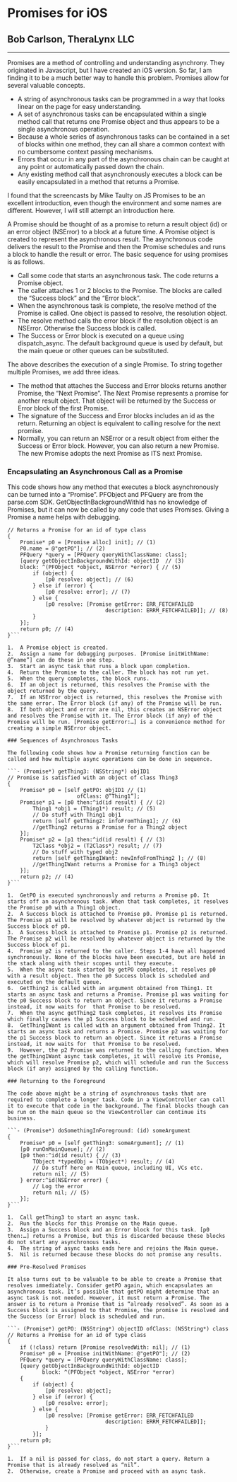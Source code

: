 # Promises for iOS
## Bob Carlson, TheraLynx LLC

---

Promises are a method of controlling and understanding asynchrony. They originated in Javascript, but I have created an iOS version. So far, I am finding it to be a much better way to handle this problem. Promises allow for several valuable concepts.

* A string of asynchronous tasks can be programmed in a way that looks linear on the page for easy understanding.
* A set of asynchronous tasks can be encapsulated within a single method call that returns one Promise object and thus appears to be a single asynchronous operation.
* Because a whole series of asynchronous tasks can be contained in a set of blocks within one method, they can all share a common context with no cumbersome context passing mechanisms.
* Errors that occur in any part of the asynchronous chain can be caught at any point or automatically passed down the chain.
* Any existing method call that asynchronously executes a block can be easily encapsulated in a method that returns a Promise.

I found that the screencasts by Mike Taulty on JS Promises to be an excellent introduction, even though the environment and some names are different. However, I will still attempt an introduction here. 

A Promise should be thought of as a promise to return a result object (id) or an error object (NSError) to a block at a future time. A Promise object is created to represent the asynchronous result. The asynchronous code delivers the result to the Promise and then the Promise schedules and runs a block to handle the result or error. The basic sequence for using promises is as follows.

- Call some code that starts an asynchronous task. The code returns a Promise object.
- The caller attaches 1 or 2 blocks to the Promise. The blocks are called the “Success block” and the “Error block”.
- When the asynchronous task is complete, the resolve method of the Promise is called. One object is passed to resolve, the resolution object. 
- The resolve method calls the error block if the resolution object is an NSError. Otherwise the Success block is called.
- The Success or Error block is executed on a queue using dispatch_async. The default background queue is used by default, but the main queue or other queues can be substituted.

The above describes the execution of a single Promise. To string together multiple Promises, we add three ideas. 

- The method that attaches the Success and Error blocks returns another Promise, the “Next Promise”. The Next Promise represents a promise for another result object. That object will be returned by the Success or Error block of the first Promise.
- The signature of the Success and Error blocks includes an id as the return. Returning an object is equivalent to calling resolve for the next promise.
- Normally, you can return an NSError or a result object from either the Success or Error block. However, you can also return a new Promise. The new Promise adopts the next Promise as ITS next Promise.

### Encapsulating an Asynchronous Call as a Promise

This code shows how any method that executes a block asynchronously can be turned into a “Promise”. PFObject and PFQuery are from the parse.com SDK. GetObjectInBackgroundWithId has no knowledge of  Promises, but it can now be called by any code that uses Promises. Giving a Promise a name helps with debugging.

```- (Promise*) getPO: (NSString*) objectID ofClass: (NSString*) class
// Returns a Promise for an id of type class
{
    Promise* p0 = [Promise alloc] init]; // (1)
    P0.name = @"getPO"]; // (2)
    PFQuery *query = [PFQuery queryWithClassName: class];
    [query getObjectInBackgroundWithId: objectID  // (3)
    block: ^(PFObject *object, NSError *error) { // (5)
        if (object) {  
            [p0 resolve: object]; // (6)
        } else if (error) {
            [p0 resolve: error]; // (7)
        } else {
            [p0 resolve: [Promise getError: ERR_FETCHFAILED
                               description: ERRM_FETCHFAILED]]; // (8)
        }
    }];
    return p0; // (4)
}```

1.	A Promise object is created.
2.	Assign a name for debugging purposes. [Promise initWithName: @”name”] can do these in one step.
3.	Start an async task that runs a block upon completion.
4.	Return the Promise to the caller. The block has not run yet.
5.	When the query completes, the block runs.
6.	If an object is returned, this resolves the Promise with the object returned by the query.
7.	If an NSError object is returned, this resolves the Promise with the same error. The Error block (if any) of the Promise will be run.
8.	If both object and error are nil, this creates an NSError object and resolves the Promise with it. The Error block (if any) of the Promise will be run. [Promise getError:…] is a convenience method for creating a simple NSError object.

### Sequences of Asynchronous Tasks

The following code shows how a Promise returning function can be called and how multiple async operations can be done in sequence.

```- (Promise*) getThing3: (NSString*) objID1
// Promise is satisfied with an object of class Thing3
{
    Promise* p0 = [self getPO: objID1 // (1)
                      ofClass: @”Thing1”];
    Promise* p1 = [p0 then:^id(id result) { // (2)
        Thing1 *obj1 = (Thing1*) result; // (5)
        // Do stuff with Thing1 obj1
        return [self getThing2: infoFromThing1]; // (6)
        //getThing2 returns a Promise for a Thing2 object 
    }];
    Promise* p2 = [p1 then:^id(id result) { // (3)
        T2Class *obj2 = (T2Class*) result; // (7)
        // Do stuff with typed obj2
        return [self getThingIWant: newInfoFromThing2 ]; // (8)
        //getThingIWant returns a Promise for a Thing3 object 
    }];
    return p2; // (4)
}```

1.	GetPO is executed synchronously and returns a Promise p0. It starts off an asynchronous task. When that task completes, it resolves the Promise p0 with a Thing1 object.
2.	A Success block is attached to Promise p0. Promise p1 is returned. The Promise p1 will be resolved by whatever object is returned by the Success block of p0.
3.	A Success block is attached to Promise p1. Promise p2 is returned. The Promise p2 will be resolved by whatever object is returned by the Success block of p1.
4.	Promise p2 is returned to the caller. Steps 1-4 have all happened synchronously. None of the blocks have been executed, but are held in the stack along with their scopes until they execute.
5.	When the async task started by getPO completes, it resolves p0 with a result object. Then the p0 Success block is scheduled and executed on the default queue.
6.	GetThing2 is called with an argument obtained from Thing1. It starts an async task and returns a Promise. Promise p1 was waiting for the p0 Success block to return an object. Since it returns a Promise instead, it now waits for  that Promise to be resolved. 
7.	When the async getThing2 task completes, it resolves its Promise which finally causes the p1 Success block to be scheduled and run.
8.	GetThingIWant is called with an argument obtained from Thing2. It starts an async task and returns a Promise. Promise p2 was waiting for the p1 Success block to return an object. Since it returns a Promise instead, it now waits for  that Promise to be resolved. 
9.	However, the p2 Promise was returned to the calling function. When the getThingIWant async task completes, it will resolve its Promise, which will resolve Promise p2, which will schedule and run the Success block (if any) assigned by the calling function.

### Returning to the Foreground

The code above might be a string of asynchronous tasks that are required to complete a longer task. Code in a ViewController can call it to execute that code in the background. The final blocks though can be run on the main queue so the ViewController can continue its business.

```- (Promise*) doSomethingInForeground: (id) someArgument
{
    Promise* p0 = [self getThing3: someArgument]; // (1)
    [p0 runOnMainQueue]; // (2)
    [p0 then:^id(id result) { // (3)
        TObject *typedObj = (TObject*) result; // (4)
        // Do stuff here on Main queue, including UI, VCs etc.
        return nil; // (5)
    } error:^id(NSError error) {
        // Log the error
        return nil; // (5)
    }];
}```

1.	Call getThing3 to start an async task.
2.	Run the blocks for this Promise on the Main queue.
3.	Assign a Success block and an Error block for this task. [p0 then:…] returns a Promise, but this is discarded because these blocks do not start any asynchronous tasks. 
4.	The string of async tasks ends here and rejoins the Main queue.
5.	Nil is returned because these blocks do not promise any results.
 
### Pre-Resolved Promises

It also turns out to be valuable to be able to create a Promise that resolves immediately. Consider getPO again, which encapsulates an asynchronous task. It’s possible that getPO might determine that an async task is not needed. However, it must return a Promise. The answer is to return a Promise that is “already resolved”. As soon as a Success block is assigned to that Promise, the promise is resolved and the Success (or Error) block is scheduled and run.

```- (Promise*) getPO: (NSString*) objectID ofClass: (NSString*) class
// Returns a Promise for an id of type class
{
    if (!class) return [Promise resolvedWith: nil]; // (1)
    Promise* p0 = [Promise initWithName: @"getPO"]; // (2)
    PFQuery *query = [PFQuery queryWithClassName: class];
    [query getObjectInBackgroundWithId: objectID 
           block: ^(PFObject *object, NSError *error)
    {
        if (object) {
            [p0 resolve: object];
        } else if (error) {
            [p0 resolve: error];
        } else {
            [p0 resolve: [Promise getError: ERR_FETCHFAILED
                               description: ERRM_FETCHFAILED]];
            }
        }];
    return p0;
}```

1.	If a nil is passed for class, do not start a query. Return a Promise that is already resolved as “nil”.
2.	Otherwise, create a Promise and proceed with an async task.

